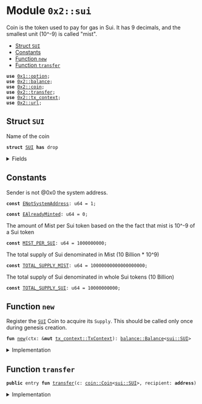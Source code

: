 
<a name="0x2_sui"></a>

# Module `0x2::sui`

Coin<SUI> is the token used to pay for gas in Sui.
It has 9 decimals, and the smallest unit (10^-9) is called "mist".


-  [Struct `SUI`](#0x2_sui_SUI)
-  [Constants](#@Constants_0)
-  [Function `new`](#0x2_sui_new)
-  [Function `transfer`](#0x2_sui_transfer)


<pre><code><b>use</b> <a href="">0x1::option</a>;
<b>use</b> <a href="balance.md#0x2_balance">0x2::balance</a>;
<b>use</b> <a href="coin.md#0x2_coin">0x2::coin</a>;
<b>use</b> <a href="transfer.md#0x2_transfer">0x2::transfer</a>;
<b>use</b> <a href="tx_context.md#0x2_tx_context">0x2::tx_context</a>;
<b>use</b> <a href="url.md#0x2_url">0x2::url</a>;
</code></pre>



<a name="0x2_sui_SUI"></a>

## Struct `SUI`

Name of the coin


<pre><code><b>struct</b> <a href="sui.md#0x2_sui_SUI">SUI</a> <b>has</b> drop
</code></pre>



<details>
<summary>Fields</summary>


<dl>
<dt>
<code>dummy_field: bool</code>
</dt>
<dd>

</dd>
</dl>


</details>

<a name="@Constants_0"></a>

## Constants


<a name="0x2_sui_ENotSystemAddress"></a>

Sender is not @0x0 the system address.


<pre><code><b>const</b> <a href="sui.md#0x2_sui_ENotSystemAddress">ENotSystemAddress</a>: u64 = 1;
</code></pre>



<a name="0x2_sui_EAlreadyMinted"></a>



<pre><code><b>const</b> <a href="sui.md#0x2_sui_EAlreadyMinted">EAlreadyMinted</a>: u64 = 0;
</code></pre>



<a name="0x2_sui_MIST_PER_SUI"></a>

The amount of Mist per Sui token based on the the fact that mist is
10^-9 of a Sui token


<pre><code><b>const</b> <a href="sui.md#0x2_sui_MIST_PER_SUI">MIST_PER_SUI</a>: u64 = 1000000000;
</code></pre>



<a name="0x2_sui_TOTAL_SUPPLY_MIST"></a>

The total supply of Sui denominated in Mist (10 Billion * 10^9)


<pre><code><b>const</b> <a href="sui.md#0x2_sui_TOTAL_SUPPLY_MIST">TOTAL_SUPPLY_MIST</a>: u64 = 10000000000000000000;
</code></pre>



<a name="0x2_sui_TOTAL_SUPPLY_SUI"></a>

The total supply of Sui denominated in whole Sui tokens (10 Billion)


<pre><code><b>const</b> <a href="sui.md#0x2_sui_TOTAL_SUPPLY_SUI">TOTAL_SUPPLY_SUI</a>: u64 = 10000000000;
</code></pre>



<a name="0x2_sui_new"></a>

## Function `new`

Register the <code><a href="sui.md#0x2_sui_SUI">SUI</a></code> Coin to acquire its <code>Supply</code>.
This should be called only once during genesis creation.


<pre><code><b>fun</b> <a href="sui.md#0x2_sui_new">new</a>(ctx: &<b>mut</b> <a href="tx_context.md#0x2_tx_context_TxContext">tx_context::TxContext</a>): <a href="balance.md#0x2_balance_Balance">balance::Balance</a>&lt;<a href="sui.md#0x2_sui_SUI">sui::SUI</a>&gt;
</code></pre>



<details>
<summary>Implementation</summary>


<pre><code><b>fun</b> <a href="sui.md#0x2_sui_new">new</a>(ctx: &<b>mut</b> TxContext): Balance&lt;<a href="sui.md#0x2_sui_SUI">SUI</a>&gt; {
    <b>assert</b>!(<a href="tx_context.md#0x2_tx_context_sender">tx_context::sender</a>(ctx) == @0x0, <a href="sui.md#0x2_sui_ENotSystemAddress">ENotSystemAddress</a>);
    <b>assert</b>!(<a href="tx_context.md#0x2_tx_context_epoch">tx_context::epoch</a>(ctx) == 0, <a href="sui.md#0x2_sui_EAlreadyMinted">EAlreadyMinted</a>);

    <b>let</b> (treasury, metadata) = <a href="coin.md#0x2_coin_create_currency">coin::create_currency</a>(
        <a href="sui.md#0x2_sui_SUI">SUI</a> {},
        9,
        b"<a href="sui.md#0x2_sui_SUI">SUI</a>",
        b"Sui",
        // TODO: add appropriate description and logo <a href="url.md#0x2_url">url</a>
        b"",
        <a href="_none">option::none</a>(),
        ctx
    );
    <a href="transfer.md#0x2_transfer_public_freeze_object">transfer::public_freeze_object</a>(metadata);
    <b>let</b> supply = <a href="coin.md#0x2_coin_treasury_into_supply">coin::treasury_into_supply</a>(treasury);
    <b>let</b> total_sui = <a href="balance.md#0x2_balance_increase_supply">balance::increase_supply</a>(&<b>mut</b> supply, <a href="sui.md#0x2_sui_TOTAL_SUPPLY_MIST">TOTAL_SUPPLY_MIST</a>);
    <a href="balance.md#0x2_balance_destroy_supply">balance::destroy_supply</a>(supply);
    total_sui
}
</code></pre>



</details>

<a name="0x2_sui_transfer"></a>

## Function `transfer`



<pre><code><b>public</b> entry <b>fun</b> <a href="transfer.md#0x2_transfer">transfer</a>(c: <a href="coin.md#0x2_coin_Coin">coin::Coin</a>&lt;<a href="sui.md#0x2_sui_SUI">sui::SUI</a>&gt;, recipient: <b>address</b>)
</code></pre>



<details>
<summary>Implementation</summary>


<pre><code><b>public</b> entry <b>fun</b> <a href="transfer.md#0x2_transfer">transfer</a>(c: <a href="coin.md#0x2_coin_Coin">coin::Coin</a>&lt;<a href="sui.md#0x2_sui_SUI">SUI</a>&gt;, recipient: <b>address</b>) {
    <a href="transfer.md#0x2_transfer_public_transfer">transfer::public_transfer</a>(c, recipient)
}
</code></pre>



</details>
